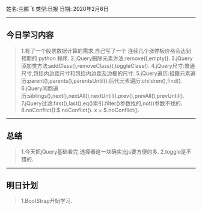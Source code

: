 姓名:兰鹏飞
类型:日报
日期: 2020年2月6日

***
## 今日学习内容 ##
>1.有了一个股票数据计算的需求,自己写了一个 连续几个涨停板价格会达到预期的 python 程序.
>2.jQuery删除元素方法:remove(),empty().
>3.jQuery添加类方法:addClass(),removeClass(),toggleClass().
>4.jQuery尺寸:普通尺寸,包括内边距尺寸和包括内边距及边框的尺寸.
>5.jQuery遍历:祖籍元素遍历:parent(),parents(),parentsUntil().后代元素遍历:children(),find().
>6.jQuery同胞遍历:siblings(),next(),nextAll(),nextUntil().prev(),prevAll(),prevUntil().
>7.jQuery过滤:first(),last(),eq()索引.filter()参数找的,not()参数不找的.
>8.noConflict():$.noConflict().  x = $.noConflict().
***
## 总结 ##
>1.今天把jQuery基础看完.选择器这一块确实比js要方便的多.
>2.toggle是不错的.
***
## 明日计划 ##
>1.BootStrap开始学习.
